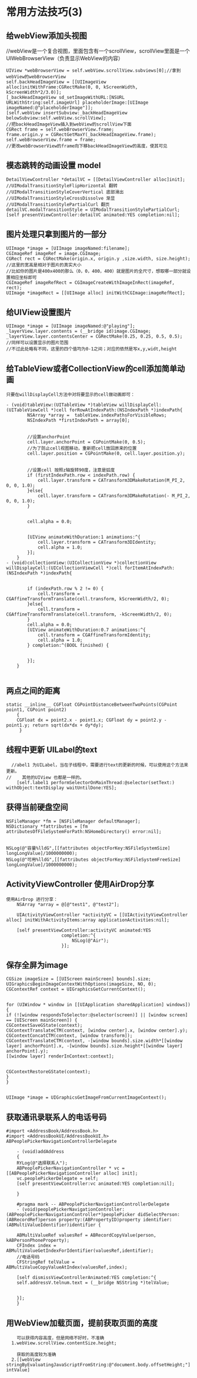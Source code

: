 # 常用方法技巧(3)
## 给webView添加头视图
//webView是一个复合视图，里面包含有一个scrollView，scrollView里面是一个UIWebBrowserView（负责显示WebView的内容）

    UIView *webBrowserView = self.webView.scrollView.subviews[0];//拿到webView的webBrowserView
    self.backHeadImageView = [[UIImageView alloc]initWithFrame:CGRectMake(0, 0, kScreenWidth, kScreenWidth*2/3.0)];
    [_backHeadImageView sd_setImageWithURL:[NSURL URLWithString:self.imageUrl] placeholderImage:[UIImage imageNamed:@"placeholderImage"]];
    [self.webView insertSubview:_backHeadImageView belowSubview:self.webView.scrollView];
    //把backHeadImageView插入到webView的scrollView下面
    CGRect frame = self.webBrowserView.frame;
    frame.origin.y = CGRectGetMaxY(_backHeadImageView.frame);
    self.webBrowserView.frame = frame;
    //更改webBrowserView的frame向下移backHeadImageView的高度，使其可见
                                                        
## 模态跳转的动画设置 model
     
    DetailViewController *detailVC = [[DetailViewController alloc]init];
    //UIModalTransitionStyleFlipHorizontal 翻转
    //UIModalTransitionStyleCoverVertical 底部滑出
    //UIModalTransitionStyleCrossDissolve 渐显
    //UIModalTransitionStylePartialCurl 翻页
    detailVC.modalTransitionStyle = UIModalTransitionStylePartialCurl;
    [self presentViewController:detailVC animated:YES completion:nil];
                                                        
## 图片处理只拿到图片的一部分
    UIImage *image = [UIImage imageNamed:filename];
    CGImageRef imageRef = image.CGImage;
    CGRect rect = CGRectMake(origin.x, origin.y ,size.width, size.height);
    //这里的宽高是相对于图片的真实大小
    //比如你的图片是400x400的那么（0，0，400，400）就是图片的全尺寸，想取哪一部分就设置相应坐标即可
    CGImageRef imageRefRect = CGImageCreateWithImageInRect(imageRef, rect);
    UIImage *imageRect = [[UIImage alloc] initWithCGImage:imageRefRect];
                                                        
## 给UIView设置图片
    UIImage *image = [UIImage imageNamed:@"playing"];
    _layerView.layer.contents = (__bridge id)image.CGImage;
    _layerView.layer.contentsCenter = CGRectMake(0.25, 0.25, 0.5, 0.5);
    //同样可以设置显示的图片范围
    //不过此处略有不同，这里的四个值均为0-1之间；对应的依然是写x,y,widt,height
                                                        
## 给TableView或者CollectionView的cell添加简单动画



```
只要在willDisplayCell方法中对将要显示的cell做动画即可：

- (void)tableView:(UITableView *)tableView willDisplayCell:(UITableViewCell *)cell forRowAtIndexPath:(NSIndexPath *)indexPath{
        NSArray *array =  tableView.indexPathsForVisibleRows;
        NSIndexPath *firstIndexPath = array[0];
        
        
        //设置anchorPoint
        cell.layer.anchorPoint = CGPointMake(0, 0.5);
        //为了防止cell视图移动，重新把cell放回原来的位置
        cell.layer.position = CGPointMake(0, cell.layer.position.y);
        
        
        //设置cell 按照z轴旋转90度，注意是弧度
        if (firstIndexPath.row < indexPath.row) {
            cell.layer.transform = CATransform3DMakeRotation(M_PI_2, 0, 0, 1.0);
        }else{
            cell.layer.transform = CATransform3DMakeRotation(- M_PI_2, 0, 0, 1.0);
        }
        
        
        cell.alpha = 0.0;
        
        
        [UIView animateWithDuration:1 animations:^{
            cell.layer.transform = CATransform3DIdentity;
            cell.alpha = 1.0;
        }];
    }
- (void)collectionView:(UICollectionView *)collectionView willDisplayCell:(UICollectionViewCell *)cell forItemAtIndexPath:(NSIndexPath *)indexPath{
        
        
        if (indexPath.row % 2 != 0) {
            cell.transform = CGAffineTransformTranslate(cell.transform, kScreenWidth/2, 0);
        }else{
            cell.transform = CGAffineTransformTranslate(cell.transform, -kScreenWidth/2, 0);
        }
        cell.alpha = 0.0;
        [UIView animateWithDuration:0.7 animations:^{
            cell.transform = CGAffineTransformIdentity;
            cell.alpha = 1.0;
        } completion:^(BOOL finished) {
            
            
        }];
    }


```

   
                                                        
## 两点之间的距离                                                        
    static __inline__ CGFloat CGPointDistanceBetweenTwoPoints(CGPoint point1, CGPoint point2)
        {
        CGFloat dx = point2.x - point1.x; CGFloat dy = point2.y - point1.y; return sqrt(dx*dx + dy*dy);
         }
## 线程中更新 UILabel的text
  

```
  //abel1 为UILabel，当在子线程中，需要进行text的更新的时候，可以使用这个方法来更新。
//    其他的UIView 也都是一样的。
    [self.label1 performSelectorOnMainThread:@selector(setText:)    withObject:textDisplay waitUntilDone:YES];
```

## 获得当前硬盘空间
    NSFileManager *fm = [NSFileManager defaultManager];
    NSDictionary *fattributes = [fm attributesOfFileSystemForPath:NSHomeDirectory() error:nil];
    
    
    NSLog(@"容量%lldG",[[fattributes objectForKey:NSFileSystemSize] longLongValue]/1000000000);
    NSLog(@"可用%lldG",[[fattributes objectForKey:NSFileSystemFreeSize] longLongValue]/1000000000);
## ActivityViewController 使用AirDrop分享
    使用AirDrop 进行分享：
        NSArray *array = @[@"test1", @"test2"];

        UIActivityViewController *activityVC = [[UIActivityViewController alloc] initWithActivityItems:array applicationActivities:nil];
    
        [self presentViewController:activityVC animated:YES
                         completion:^{
                             NSLog(@"Air");
                         }];
## 保存全屏为image
                                                        
    CGSize imageSize = [[UIScreen mainScreen] bounds].size;
    UIGraphicsBeginImageContextWithOptions(imageSize, NO, 0);
    CGContextRef context = UIGraphicsGetCurrentContext();


    for (UIWindow * window in [[UIApplication sharedApplication] windows]) {
    if (![window respondsToSelector:@selector(screen)] || [window screen] == [UIScreen mainScreen]) {
    CGContextSaveGState(context);
    CGContextTranslateCTM(context, [window center].x, [window center].y);
    CGContextConcatCTM(context, [window transform]);
    CGContextTranslateCTM(context, -[window bounds].size.width*[[window layer] anchorPoint].x, -[window bounds].size.height*[[window layer] anchorPoint].y);
    [[window layer] renderInContext:context];


    CGContextRestoreGState(context);
    }
    }


    UIImage *image = UIGraphicsGetImageFromCurrentImageContext();

## 获取通讯录联系人的电话号码
                                                        
```
#import <AddressBook/AddressBook.h>
#import <AddressBookUI/AddressBookUI.h>
ABPeoplePickerNavigationControllerDelegate
                                                        
    - (void)addAddress
    {
    RYLog(@"选择联系人");
    ABPeoplePickerNavigationController * vc = [[ABPeoplePickerNavigationController alloc] init];
    vc.peoplePickerDelegate = self;
    [self presentViewController:vc animated:YES completion:nil];

    }

    #pragma mark -- ABPeoplePickerNavigationControllerDelegate
    - (void)peoplePickerNavigationController:(ABPeoplePickerNavigationController*)peoplePicker didSelectPerson:(ABRecordRef)person property:(ABPropertyID)property identifier:(ABMultiValueIdentifier)identifier {

    ABMultiValueRef valuesRef = ABRecordCopyValue(person, kABPersonPhoneProperty);
    CFIndex index = ABMultiValueGetIndexForIdentifier(valuesRef,identifier);
    //电话号码
    CFStringRef telValue = ABMultiValueCopyValueAtIndex(valuesRef,index);

    [self dismissViewControllerAnimated:YES completion:^{
    self.addressV.telnum.text = (__bridge NSString *)telValue;


    }];
    }
```

## 用WebView加载页面，提前获取页面的高度

```
    可以获得内容高度，但是网络不好时，不准确
  1.webView.scrollView.contentSize.height;
       
    获取的高度较为准确
  2.[[webView stringByEvaluatingJavaScriptFromString:@"document.body.offsetHeight;"] intValue]
```

